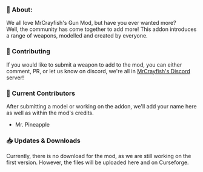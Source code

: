 ### 📖 About:

We all love MrCrayfish's Gun Mod, but have you ever wanted more?\
Well, the community has come together to add more! This addon introduces a range of weapons, modelled and created by everyone.


### 🔨 Contributing

If you would like to submit a weapon to add to the mod, you can either comment, PR, or let us know on discord, we're all in [MrCrayfish's Discord](https://discord.gg/mrcrayfish) server!

### 📜 Current Contributors

After submitting a model or working on the addon, we'll add your name here as well as within the mod's credits.
 - Mr. Pineapple

### 📥 Updates & Downloads

Currently, there is no download for the mod, as we are still working on the first version. However, the files will be uploaded here and on Curseforge.
